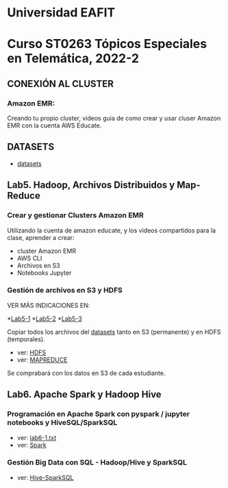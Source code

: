 # Universidad EAFIT
# Curso ST0263 Tópicos Especiales en Telemática, 2022-2

## CONEXIÓN AL CLUSTER

### Amazon EMR:

Creando tu propio cluster, videos guia de como crear y usar cluser Amazon EMR con la cuenta  AWS Educate.

## DATASETS

* [datasets](datasets)

## Lab5. Hadoop, Archivos Distribuidos y Map-Reduce

### Crear y gestionar Clusters Amazon EMR

Utilizando la cuenta de amazon educate, y los videos compartidos para la clase, aprender a crear:

* cluster Amazon EMR
* AWS CLI
* Archivos en S3
* Notebooks Jupyter

### Gestión de archivos en S3 y HDFS

VER MÁS INDICACIONES EN:

*[Lab5-1](lab5-1-aws-emr.txt)
*[Lab5-2](lab5-2-hdfs-s3.txt)
*[Lab5-3](lab5-3-mrjob.txt)

Copiar todos los archivos del [datasets](datasets) tanto en S3 (permanente) y en HDFS (temporales). 

* ver: [HDFS](01-hdfs)
* ver: [MAPREDUCE](02-mapreduce)

Se comprabará con los datos en S3 de cada estudiante.

## Lab6. Apache Spark y Hadoop Hive

### Programación en Apache Spark con pyspark / jupyter notebooks y HiveSQL/SparkSQL

* ver: [lab6-1.txt](lab6-1-pyspark-wordcount.txt)
* ver: [Spark](03-spark)

### Gestión Big Data con SQL - Hadoop/Hive y SparkSQL

* ver: [Hive-SparkSQL](04-hive-sparksql)
